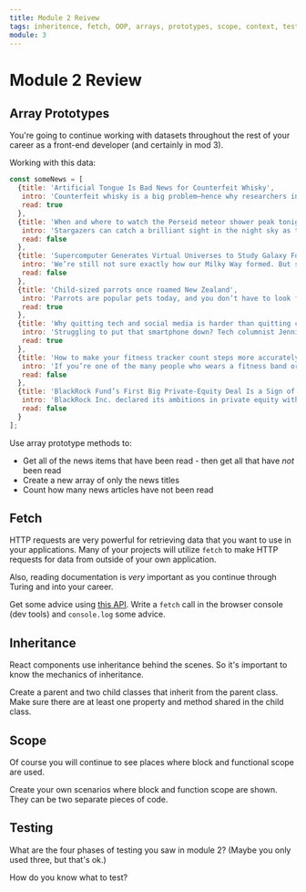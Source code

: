 ```yaml
---
title: Module 2 Reivew
tags: inheritence, fetch, OOP, arrays, prototypes, scope, context, testing
module: 3
---
```


# Module 2 Review

## Array Prototypes

You're going to continue working with datasets throughout the rest of your career as a front-end developer (and certainly in mod 3).

Working with this data:

```js
const someNews = [
  {title: 'Artificial Tongue Is Bad News for Counterfeit Whisky',
   intro: 'Counterfeit whisky is a big problem—hence why researchers in Scotland have invented a "tongue" better able to distinguish between fake and authentic bottles than the human equivalent...  ',
   read: true 
  },
  {title: 'When and where to watch the Perseid meteor shower peak tonight',
   intro: 'Stargazers can catch a brilliant sight in the night sky as the annual Perseid meteor shower will reach its peak Monday night into Tuesday. However, it will face bright interference this year from the moon, which is close to being completely full, NASA said...',
   read: false 
  },
  {title: 'Supercomputer Generates Virtual Universes to Study Galaxy Formation',
   intro: 'We’re still not sure exactly how our Milky Way formed. But scientists at the University of Arizona (UA) are one step closer to finding out, thanks to supercomputer simulations...',
   read: false 
  },
  {title: 'Child-sized parrots once roamed New Zealand',
   intro: 'Parrots are popular pets today, and you don’t have to look far on YouTube to find charming videos of tropical birds doing adorable things. They’re fun animals, and their small size makes them appealing to potential owners. Fossils from New Zealand reveal the existence of an ancient parrot that would definitely not have been a good fit for an apartment-dweller...',
   read: true 
  },
  {title: 'Why quitting tech and social media is harder than quitting cigarettes',
   intro: 'Struggling to put that smartphone down? Tech columnist Jennifer Jolly offers some tips and tools you can use to kick the habit...',
   read: true 
  },
  {title: 'How to make your fitness tracker count steps more accurately',
   intro: 'If you’re one of the many people who wears a fitness band or smartwatch to count your steps, you may not be aware of one inescapable fact: they lie. Just because they tell you that you’ve reached your daily goal doesn’t mean that you actually took that many steps...',
   read: false 
  },
  {title: 'BlackRock Fund’s First Big Private-Equity Deal Is a Sign of What’s to Come',
   intro: 'BlackRock Inc. declared its ambitions in private equity with the first deal from a new closely watched fund. The money manager on Sunday said it purchased a stake in Authentic Brands Group, which owns brands including Sports Illustrated, Juicy Couture and Nine West, and controls licensing rights of celebrity brands from Muhammad Ali to Marilyn Monroe...',
   read: false 
  }
];
```

Use array prototype methods to:

* Get all of the news items that have been read - then get all that have _not_ been read
* Create a new array of only the news titles
* Count how many news articles have not been read

## Fetch

HTTP requests are very powerful for retrieving data that you want to use in your applications. Many of your projects will utilize `fetch` to make HTTP requests for data from outside of your own application.

Also, reading documentation is _very_ important as you continue through Turing and into your career.

Get some advice using [this API](https://api.adviceslip.com/). Write a `fetch` call in the browser console (dev tools) and `console.log` some advice.

## Inheritance

React components use inheritance behind the scenes. So it's important to know the mechanics of inheritance.

Create a parent and two child classes that inherit from the parent class. Make sure there are at least one property and method shared in the child class.

## Scope

Of course you will continue to see places where block and functional scope are used.

Create your own scenarios where block and function scope are shown. They can be two separate pieces of code.

## Testing

What are the four phases of testing you saw in module 2? (Maybe you only used three, but that's ok.)

How do you know what to test?

